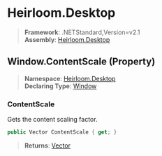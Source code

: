 # Heirloom.Desktop

> **Framework**: .NETStandard,Version=v2.1  
> **Assembly**: [Heirloom.Desktop][0]

## Window.ContentScale (Property)

> **Namespace**: [Heirloom.Desktop][0]  
> **Declaring Type**: [Window][1]

### ContentScale

Gets the content scaling factor.

```cs
public Vector ContentScale { get; }
```

> **Returns**: [Vector][2]

[0]: ../../../Heirloom.Desktop.md
[1]: ../Window.md
[2]: ../../../Heirloom.Core/Heirloom/Vector.md
